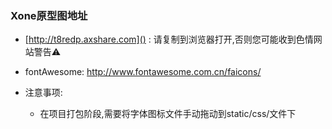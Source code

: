 ### Xone原型图地址
- [http://t8redp.axshare.com]() : 请复制到浏览器打开,否则您可能收到色情网站警告⚠️
- fontAwesome:  http://www.fontawesome.com.cn/faicons/

- 注意事项:
  - 在项目打包阶段,需要将字体图标文件手动拖动到static/css/文件下
